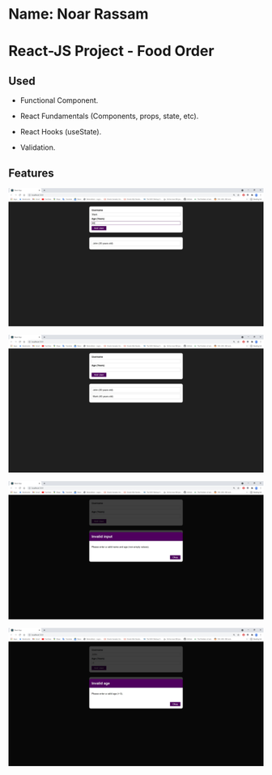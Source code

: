 # Name: Noar Rassam

# React-JS Project - Food Order

## Used

* Functional Component.

* React Fundamentals (Components, props, state, etc).

* React Hooks (useState).

* Validation.

## Features

![![Login]()](https://github.com/noarrassam/ReactJS-AddUser/blob/master/src/Image/1.JPG)


![![Registration]()](https://github.com/noarrassam/ReactJS-AddUser/blob/master/src/Image/2.JPG)


![![Add Contacts]()](https://github.com/noarrassam/ReactJS-AddUser/blob/master/src/Image/3.JPG)


![![Contacts]()](https://github.com/noarrassam/ReactJS-AddUser/blob/master/src/Image/4.JPG)